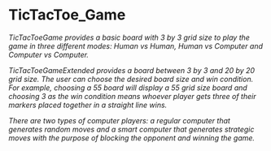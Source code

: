 # TicTacToe_Game
_TicTacToeGame provides a basic board with 3 by 3 grid size to play the game in three different modes: Human vs Human, Human vs Computer and Computer vs Computer._

_TicTacToeGameExtended provides a board between 3 by 3 and 20 by 20 grid size. The user can choose the desired board size and win condition. For example, choosing a 5*5 board will display a 5*5 grid size board and choosing 3 as the win condition means whoever player gets three of their markers placed together in a straight line wins._

_There are two types of computer players: a regular computer that generates random moves and a smart computer that generates strategic moves with the purpose of blocking the opponent and winning the game._
